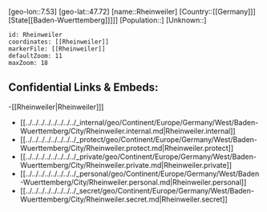 ﻿---
location: [47.72,7.53]
mapzoom: [7,12] 
mapmarker: city 
type: City
tags:
- geo/City


SpocWebEntityId: 33735
isDeleted: false
confidential: public

---
[geo-lon::7.53]
[geo-lat::47.72]
[name::Rheinweiler]
[Country::[[Germany]]]
[State[[Baden-Wuerttemberg]]]]]
[Population::]
[Unknown::]


```leaflet
id: Rheinweiler
coordinates: [[Rheinweiler]]
markerFile: [[Rheinweiler]]
defaultZoom: 11 
maxZoom: 18
```


## Confidential Links & Embeds: 
-[[Rheinweiler|Rheinweiler]]] 
- [[../../../../../../../../_internal/geo/Continent/Europe/Germany/West/Baden-Wuerttemberg/City/Rheinweiler.internal.md|Rheinweiler.internal]] 
- [[../../../../../../../../_protect/geo/Continent/Europe/Germany/West/Baden-Wuerttemberg/City/Rheinweiler.protect.md|Rheinweiler.protect]] 
- [[../../../../../../../../_private/geo/Continent/Europe/Germany/West/Baden-Wuerttemberg/City/Rheinweiler.private.md|Rheinweiler.private]] 
- [[../../../../../../../../_personal/geo/Continent/Europe/Germany/West/Baden-Wuerttemberg/City/Rheinweiler.personal.md|Rheinweiler.personal]] 
- [[../../../../../../../../_secret/geo/Continent/Europe/Germany/West/Baden-Wuerttemberg/City/Rheinweiler.secret.md|Rheinweiler.secret]] 
